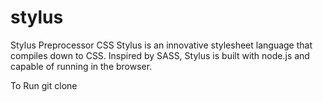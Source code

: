 stylus
======

Stylus Preprocessor CSS
Stylus is an innovative stylesheet language that compiles down to CSS. Inspired by SASS, Stylus is built with node.js and capable of running in the browser.

To Run 
git clone 
